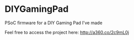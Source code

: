 # DIYGamingPad
PSoC firmware for a DIY Gaming Pad I've made

Feel free to access the project here:
http://a360.co/2c9mL0j